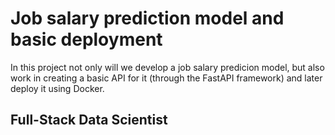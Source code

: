 # Job salary prediction model and basic deployment

In this project not only will we develop a job salary predicion model, but also work in creating a basic API for it (through the FastAPI framework) and later deploy it using Docker.

## Full-Stack Data Scientist

